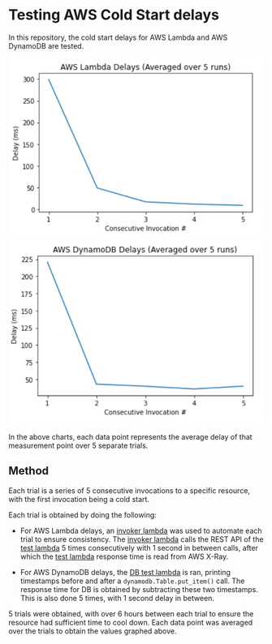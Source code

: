 # Testing AWS Cold Start delays
In this repository, the cold start delays for AWS Lambda and AWS DynamoDB are tested.

<img src="images/lambda-delay-graph.PNG">
<img src="images/dynamodb-delay-graph.PNG">

In the above charts, each data point represents the average delay of that measurement point over 5 separate trials.


## Method
Each trial is a series of 5 consecutive invocations to a specific resource, with the first invocation being a cold start.

Each trial is obtained by doing the following:
- For AWS Lambda delays, an [invoker lambda](lambdas/invoker.py) was used to automate each trial to ensure consistency. The [invoker lambda](lambdas/invoker.py) calls the REST API of the [test lambda](lambdas/lambda-delay.py) 5 times consecutively with 1 second in between calls, after which the [test lambda](lambdas/lambda-delay.py) response time is read from AWS X-Ray.

- For AWS DynamoDB delays, the [DB test lambda](lambdas/dynamoDB-delay.py) is ran, printing timestamps before and after a `dynamodb.Table.put_item()` call. The response time for DB is obtained by subtracting these two timestamps. This is also done 5 times, with 1 second delay in between.


5 trials were obtained, with over 6 hours between each trial to ensure the resource had sufficient time to cool down. Each data point was averaged over the trials to obtain the values graphed above.